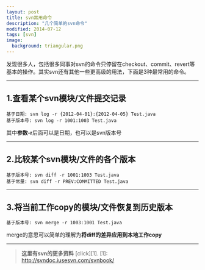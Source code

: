 ```yaml
---
layout: post
title: svn常用命令
description: "几个简单的svn命令"
modified: 2014-07-12
tags: [svn]
image:
  background: triangular.png
---
```


发现很多人，包括很多同事对svn的命令只停留在checkout、commit、revert等基本的操作。其实svn还有其他一些更高级的用法，下面是3种最常用的命令。

----------
1.查看某个svn模块/文件提交记录
---------

```
基于日期: svn log -r {2012-04-01}:{2012-04-05} Test.java
基于版本号: svn log -r 1001:1003 Test.java
```

其中**参数-r**后面可以是日期，也可以是svn版本号

----------
2.比较某个svn模块/文件的各个版本
---------------

```
基于版本号: svn diff -r 1001:1003 Test.java
基于常量: svn diff -r PREV:COMMITTED Test.java
```

----------
3.将当前工作copy的模块/文件恢复到历史版本
-----------
```
基于版本号: svn merge -r 1003:1001 Test.java
```

merge的意思可以简单的理解为**将diff的差异应用到本地工作copy**

----------
> **这里有svn的更多资料**  [click][1].
[1]: http://svndoc.iusesvn.com/svnbook/
